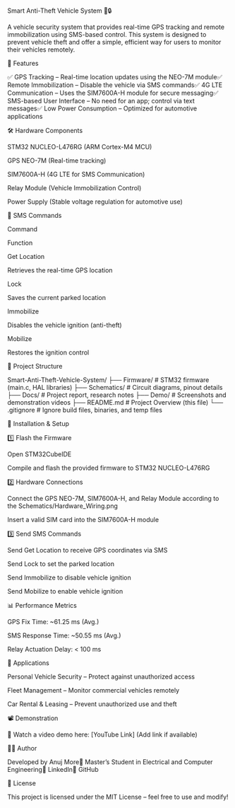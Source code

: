 Smart Anti-Theft Vehicle System 🚗🔒

A vehicle security system that provides real-time GPS tracking and remote immobilization using SMS-based control. This system is designed to prevent vehicle theft and offer a simple, efficient way for users to monitor their vehicles remotely.

📌 Features

✅ GPS Tracking – Real-time location updates using the NEO-7M module✅ Remote Immobilization – Disable the vehicle via SMS commands✅ 4G LTE Communication – Uses the SIM7600A-H module for secure messaging✅ SMS-based User Interface – No need for an app; control via text messages✅ Low Power Consumption – Optimized for automotive applications

🛠️ Hardware Components

STM32 NUCLEO-L476RG (ARM Cortex-M4 MCU)

GPS NEO-7M (Real-time tracking)

SIM7600A-H (4G LTE for SMS Communication)

Relay Module (Vehicle Immobilization Control)

Power Supply (Stable voltage regulation for automotive use)

📜 SMS Commands

Command

Function

Get Location

Retrieves the real-time GPS location

Lock

Saves the current parked location

Immobilize

Disables the vehicle ignition (anti-theft)

Mobilize

Restores the ignition control

📁 Project Structure

Smart-Anti-Theft-Vehicle-System/
├── Firmware/           # STM32 firmware (main.c, HAL libraries)
├── Schematics/         # Circuit diagrams, pinout details
├── Docs/               # Project report, research notes
├── Demo/             # Screenshots and demonstration videos
├── README.md           # Project Overview (this file)
└── .gitignore          # Ignore build files, binaries, and temp files

🚀 Installation & Setup

1️⃣ Flash the Firmware

Open STM32CubeIDE

Compile and flash the provided firmware to STM32 NUCLEO-L476RG

2️⃣ Hardware Connections

Connect the GPS NEO-7M, SIM7600A-H, and Relay Module according to the Schematics/Hardware_Wiring.png

Insert a valid SIM card into the SIM7600A-H module

3️⃣ Send SMS Commands

Send Get Location to receive GPS coordinates via SMS

Send Lock to set the parked location

Send Immobilize to disable vehicle ignition

Send Mobilize to enable vehicle ignition

📊 Performance Metrics

GPS Fix Time: ~61.25 ms (Avg.)

SMS Response Time: ~50.55 ms (Avg.)

Relay Actuation Delay: < 100 ms

🎯 Applications

Personal Vehicle Security – Protect against unauthorized access

Fleet Management – Monitor commercial vehicles remotely

Car Rental & Leasing – Prevent unauthorized use and theft

📽️ Demonstration

📌 Watch a video demo here: [YouTube Link] (Add link if available)

👨‍💻 Author

Developed by Anuj More📍 Master’s Student in Electrical and Computer Engineering📧 LinkedIn📂 GitHub

📜 License

This project is licensed under the MIT License – feel free to use and modify!

